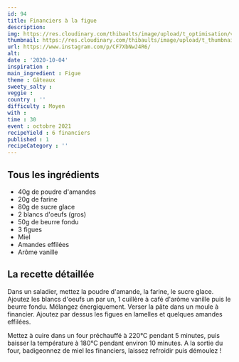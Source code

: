 ```yaml
---
id: 94
title: Financiers à la figue
description: 
img: https://res.cloudinary.com/thibaults/image/upload/t_optimisation/v1600524211/Recipes/20201004_financier_figues.jpg
thumbnail: https://res.cloudinary.com/thibaults/image/upload/t_thumbnail_josie/v1600524211/Recipes/20201004_financier_figues.jpg
url: https://www.instagram.com/p/CF7XbNwJ4R6/
alt: 
date : '2020-10-04'
inspiration : 
main_ingredient : Figue
theme : Gâteaux
sweety_salty : 
veggie : 
country : ''
difficulty : Moyen
with : 
time : 30
event : octobre 2021
recipeYield : 6 financiers
published : 1
recipeCategory : ''
---
```


## Tous les ingrédients
 - 40g de poudre d'amandes
 - 20g de farine
 - 80g de sucre glace
 - 2 blancs d'oeufs (gros)
 - 50g de beurre fondu
 - 3 figues
 - Miel
 - Amandes effilées
 - Arôme vanille

## La recette détaillée
Dans un saladier, mettez la poudre d'amande, la farine, le sucre glace. Ajoutez les blancs d'oeufs un par un, 1 cuillère à café d'arôme vanille puis le beurre fondu. Mélangez énergiquement. Verser la pâte dans un moule à financier. Ajoutez par dessus les figues en lamelles et quelques amandes effilées.

Mettez à cuire dans un four préchauffé à 220°C pendant 5 minutes, puis baisser la température à 180°C pendant environ 10 minutes. A la sortie du four, badigeonnez de miel les financiers, laissez refroidir puis démoulez !